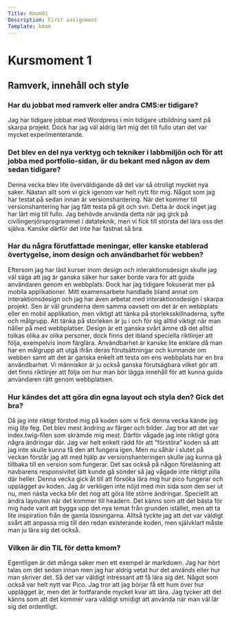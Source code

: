```yaml
---
Title: Kmom01
Description: First assignment
Template: kmom
---
```


 Kursmoment 1
======

## Ramverk, innehåll och style

### Har du jobbat med ramverk eller andra CMS:er tidigare?

Jag har tidigare jobbat med Wordpress i min tidigare utbildning samt på skarpa projekt. Dock har jag väl aldrig lärt mig det till fullo utan
det var mycket experimenterande. 


### Det blev en del nya verktyg och tekniker i labbmiljön och för att jobba med portfolio-sidan, är du bekant med någon av dem sedan tidigare?


Denna vecka blev lite överväldigande då det var så otroligt mycket nya saker. Nästan allt som vi gick igenom var helt nytt för mig. Något
som jag har testat på sedan innan är versionshantering. När det kommer till versionshantering har jag fått testa på git och svn. Detta är
dock inget jag har lärt mig till fullo. Jag behövde använda detta när jag gick på civilingenjörsprogrammet i datateknik, men vi fick till
största del lära oss det själva. Kanske därför det inte har fastnat så bra. 


### Har du några förutfattade meningar, eller kanske etablerad övertygelse, inom design och användbarhet för webben?


Eftersom jag har läst kurser inom design och interaktionsdesign skulle jag väl säga att jag är ganska säker hur saker borde vara för att 
guida användaren genom en webbplats. Dock har jag tidigare fokuserat mer på mobila applikationer. Mitt examensarbete handlade bland annat om
interaktionsdesign och jag har även arbetat med interaktionsdesign i skarpa projekt. Sen är väl grunderna dem samma oavsett om det är en 
webbplats eller en mobil applikation, men viktigt att tänka på storleksskillnaderna, syfte och målgrupp. Att tänka på storleken är ju i och 
för sig alltid viktigt när man håller på med webbplatser. Design är ett ganska svårt ämne då det alltid tolkas olika av olika personer, dock 
finns det ibland speciella riktlinjer att följa, exempelvis inom färglära. Användbarhet är kanske lite enklare då man har en målgrupp att 
utgå ifrån deras förutsättningar och kunnande om webben samt att det är ganska enkelt att testa om ens webbplats har en bra användbarhet. Vi 
människor är ju också ganska förutsägbara vilket gör att det finns riktlinjer att följa om hur man bör lägga innehåll för att kunna guida 
användaren rätt genom webbplatsen. 


### Hur kändes det att göra din egna layout och styla den? Gick det bra?


Då jag inte riktigt förstod mig på koden som vi fick denna vecka kände jag mig lite feg. Det blev mest ändring av färger och bilder. Jag 
tror att det var index.twig-filen som skrämde mig mest. Därför vågade jag inte riktigt göra några ändringar där. Jag var helt enkelt rädd 
för att “förstöra” koden så att jag inte skulle kunna få den att fungera igen. Men nu såhär i slutet på veckan förstår jag att med hjälp av 
versionshanteringen skulle jag kunna gå tillbaka till en version som fungerar. Det sas också på någon föreläsning att navbarens 
responsivitet lätt kunde gå sönder så jag vågade inte riktigt pilla där heller. Denna vecka gick åt till att försöka lära mig hur pico 
fungerar och upplägget av koden. Jag är verkligen inte nöjd med min sida som den ser ut nu, men nästa vecka blir det nog att göra lite 
större ändringar. Speciellt att ändra layouten när det kommer till headern. Det känns som att det bästa för mig hade varit att bygga upp det 
nya temat från grunden istället, men att ta lite inspiration från de gamla lösningarna. Alltså tyckte jag att det var väldigt svårt att 
anpassa mig till den redan existerande koden, men självklart måste man ju lära sig det också.


### Vilken är din TIL för detta kmom?

Egentligen är det många saker men ett exempel är markdown. Jag har hört talas om det sedan innan men jag har aldrig vetat hur det används 
eller hur man skriver det. Så det var väldigt intressant att få lära sig det. Något som också var helt nytt var Pico. Jag tror att jag 
börjar få ett hum över hur upplägget är, men det är fortfarande mycket kvar att lära. Jag tycker att det känns som att det kommer vara 
väldigt smidigt att använda när man väl lär sig det ordentligt.

</div>